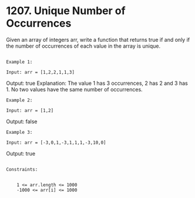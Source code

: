 # 1207. Unique Number of Occurrences

Given an array of integers arr, write a function that returns
        true if and only if the number of occurrences of each value in the array is
        unique.

     
    Example 1:

    Input: arr = [1,2,2,1,1,3]
Output: true
Explanation: The value 1 has 3 occurrences, 2 has 2 and 3 has 1. No two values have the same number of occurrences.

    Example 2:

    Input: arr = [1,2]
Output: false

    Example 3:

    Input: arr = [-3,0,1,-3,1,1,1,-3,10,0]
Output: true

     
    Constraints:

    
        1 <= arr.length <= 1000
        -1000 <= arr[i] <= 1000